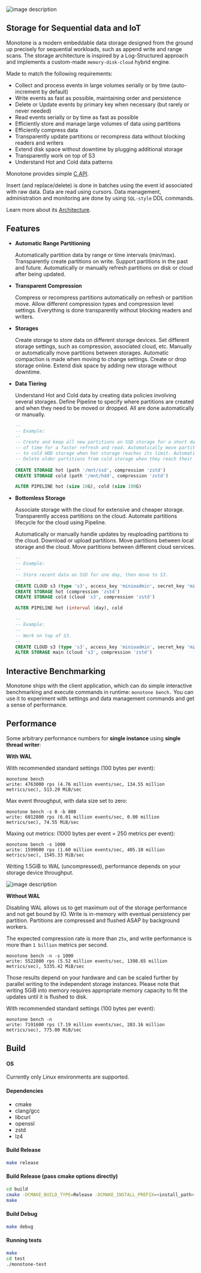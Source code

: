 
![image description](.github/logo.png)

## Storage for Sequential data and IoT

Monotone is a modern embeddable data storage designed from the ground up precisely
for sequential workloads, such as append write and range scans. The storage architecture
is inspired by a Log-Structured approach and implements a custom-made `memory-disk-cloud`
hybrid engine.

Made to match the following requirements:

- Collect and process events in large volumes serially or by time (auto-increment by default)
- Write events as fast as possible, maintaining order and persistence
- Delete or Update events by primary key when necessary (but rarely or never needed)
- Read events serially or by time as fast as possible
- Efficiently store and manage large volumes of data using partitions
- Efficiently compress data
- Transparently update partitions or recompress data without blocking readers and writers
- Extend disk space without downtime by plugging additional storage
- Transparently work on top of S3
- Understand Hot and Cold data patterns

Monotone provides simple [C API](monotone/main/api/monotone.h).

Insert (and replace/delete) is done in batches using the event id associated with raw data.
Data are read using cursors.
Data management, administration and monitoring are done by using `SQL-style` DDL commands.

Learn more about its [Architecture](ARCHITECTURE.md).

## Features

- **Automatic Range Partitioning**

    Automatically partition data by range or time intervals (min/max).
	Transparently create partitions on write.
	Support partitions in the past and future.
	Automatically or manually refresh partitions on disk or cloud after being updated.

- **Transparent Compression**

    Compress or recompress partitions automatically on refresh or partition move.
	Allow different compression types and compression level settings.
	Everything is done transparently without blocking readers and writers.

- **Storages**

    Create storage to store data on different storage devices.
	Set different storage settings, such as compression, associated cloud, etc.
	Manually or automatically move partitions between storages.
	Automatic compaction is made when moving to change settings.
	Create or drop storage online.
	Extend disk space by adding new storage without downtime.

- **Data Tiering**

    Understand Hot and Cold data by creating data policies involving several storages.
	Define Pipeline to specify where partitions are created and when they need to be moved or dropped.
	All are done automatically or manually.

	```SQL
	--
	-- Example:
	--
	-- Create and keep all new partitions on SSD storage for a short duration
	-- of time for a faster refresh and read. Automatically move partitions
	-- to cold HDD storage when hot storage reaches its limit. Automatically
	-- Delete older partitions from cold storage when they reach their limit.
	--
	CREATE STORAGE hot (path '/mnt/ssd', compression 'zstd')
	CREATE STORAGE cold (path '/mnt/hdd', compression 'zstd')

	ALTER PIPELINE hot (size 10G), cold (size 100G)
	```

- **Bottomless Storage**

    Associate storage with the cloud for extensive and cheaper storage.
	Transparently access partitions on the cloud.
	Automate partitions lifecycle for the cloud using Pipeline.

    Automatically or manually handle updates by reuploading partitions to the cloud.
	Download or upload partitions.
	Move partitions between local storage and the cloud.
	Move partitions between different cloud services.

	```SQL
	--
	-- Example:
	--
	-- Store recent data on SSD for one day, then move to S3.
	--
	CREATE CLOUD s3 (type 's3', access_key 'minioadmin', secret_key 'minioadmin', url 'localhost:9000')
	CREATE STORAGE hot (compression 'zstd')
	CREATE STORAGE cold (cloud 's3', compression 'zstd')

	ALTER PIPELINE hot (interval 1day), cold
	```

	```SQL
	--
	-- Example:
	--
	-- Work on top of S3.
	--
	CREATE CLOUD s3 (type 's3', access_key 'minioadmin', secret_key 'minioadmin', url 'localhost:9000')
	ALTER STORAGE main (cloud 's3', compression 'zstd')
	```
  
## Interactive Benchmarking

Monotone ships with the client application, which can do simple interactive benchmarking and
execute commands in runtime: `monotone bench.` You can use it to experiment with settings and data management commands and get a sense of performance.

## Performance

Some arbitrary performance numbers for **single instance** using **single thread writer**:

**With WAL**

With recommended standard settings (100 bytes per event):

```
monotone bench
write: 4763000 rps (4.76 million events/sec, 134.55 million metrics/sec), 513.29 MiB/sec
```

Max event throughput, with data size set to zero:

```
monotone bench -s 0 -b 800
write: 6012800 rps (6.01 million events/sec, 0.00 million metrics/sec), 74.55 MiB/sec
```

Maxing out metrics: (1000 bytes per event = 250 metrics per event):

```
monotone bench -s 1000
write: 1599600 rps (1.60 million events/sec, 405.10 million metrics/sec), 1545.33 MiB/sec
```

Writing 1.5GiB to WAL (uncompressed), performance depends on your storage device throughput.


![image description](.github/bench.gif)

**Without WAL**

Disabling WAL allows us to get maximum out of the storage performance and not get bound by IO.
Write is in-memory with eventual persistency per partition. Partitions are compressed and flushed ASAP by background workers.

The expected compression rate is more than `25x`, and write performance is more than `1 billion` metrics per second.

```
monotone bench -n -s 1000
write: 5522800 rps (5.52 million events/sec, 1398.65 million metrics/sec), 5335.42 MiB/sec
```

Those results depend on your hardware and can be scaled further by parallel writing
to the independent storage instances. Please note that writing 5GiB into memory requires appropriate memory capacity
to fit the updates until it is flushed to disk.

With recommended standard settings (100 bytes per event):

```
monotone bench -n
write: 7191600 rps (7.19 million events/sec, 203.16 million metrics/sec), 775.00 MiB/sec
```

## Build

#### OS

Currently only Linux environments are supported.

#### Dependencies

- cmake
- clang/gcc
- libcurl
- openssl
- zstd
- lz4

#### Build Release

```sh
make release
```

#### Build Release (pass cmake options directly)

```sh
cd build
cmake -DCMAKE_BUILD_TYPE=Release -DCMAKE_INSTALL_PREFIX=<install_path> .
make
```

#### Build Debug

```sh
make debug
```

#### Running tests

```sh
make
cd test
./monotone-test
```
